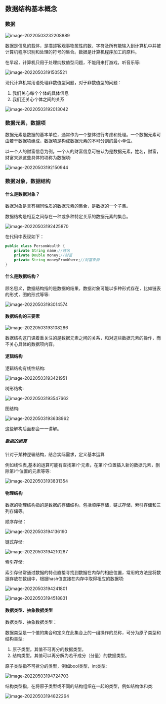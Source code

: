 ## 数据结构基本概念

### 数据

![image-20220503232208889](imgs.assets/image-20220503232208889.png)

数据是信息的载体，是描述客观事物属性的数、字符及所有能输入到计算机中并被计算机程序识别和处理的符号的集合。数据是计算机程序加工的原料。  

在早起，计算机只用于处理纯数值型问题，不能用来打游戏，听音乐等:

![image-20220503191505521](imgs.assets/image-20220503191505521.png)

现代计算机常用语处理非数值型问题，对于非数值型的问题：

1. 我们关心每个个体的具体信息
2. 我们还关心个体之间的关系

![image-20220503192013042](imgs.assets/image-20220503192013042.png)

### 数据元素，数据项

数据元素是数据的基本单位，通常作为一个整体进行考虑和处理。一个数据元素可由若干数据项组成，数据项是构成数据元素的不可分割的最小单位。  

以一个人的财富信息为例，一个人的财富信息可被认为是数据元素，姓名，财富，财富来源这些具体的项称为数据项:

![image-20220503192150944](imgs.assets/image-20220503192150944.png)

### 数据对象，数据结构

#### 什么是数据对象？

数据对象是具有相同性质的数据元素的集合，是数据的一个子集。  

数据结构是相互之间存在一种或多种特定关系的数据元素的集合。  

![image-20220503192425870](imgs.assets/image-20220503192425870.png)

在代码中表现如下：

```java
public class PersonWealth {
    private String name;//姓名
    private Double money;//财富
    private String moneyFromWhere;//财富来源
}
```

#### 什么是数据结构？

顾名思义，数据结构指的是数据的结果，数据对象可能以多种形式存在，比如链表的形式，图的形式等等:

![image-20220503193014574](imgs.assets/image-20220503193014574.png)

#### 数据结构的三要素

![image-20220503193108286](imgs.assets/image-20220503193108286.png)

数据结构这门课着重关注的是数据元素之间的关系，和对这些数据元素的操作，而不关心具体的数据项内容。

#### 逻辑结构

逻辑结构有线性结构:

![image-20220503193421951](imgs.assets/image-20220503193421951.png)

树形结构:

![image-20220503193547662](imgs.assets/image-20220503193547662.png)

图结构:

![image-20220503193638962](imgs.assets/image-20220503193638962.png)

这些解构后面都会一一讲解。

##### 数据的运算

针对于某种逻辑结构，结合实际需求，定义基本运算

例如线性表,基本的运算可能有查找第i个元素，在第i个位置插入新的数据元素，删除第i个位置的元素等等:

![image-20220503193831354](imgs.assets/image-20220503193831354.png)

#### 物理结构

数据的物理结构指的是数据的存储结构，包括顺序存储，链式存储，索引存储和三列存储等。

顺序存储：

![image-20220503194136190](imgs.assets/image-20220503194136190.png)

链式存储:

![image-20220503194210287](imgs.assets/image-20220503194210287.png)

索引存储:

索引存储常通过数据的特点直接寻找到数据在内存的相应位置，常用的方法是将数据存放在数组中，根据hash值直接在内存中取得相应的数据项:

![image-20220503194241801](imgs.assets/image-20220503194241801.png)

![image-20220503194518831](imgs.assets/image-20220503194518831.png)

#### 数据类型、抽象数据类型

数据类型、抽象数据类型：

数据类型是一个值的集合和定义在此集合上的一组操作的总称，可分为原子类型和结构类型:

1. 原子类型。其值不可再分的数据类型。
2. 结构类型。其值可以再分解为若干成分（分量）的数据类型。

原子类型指不可拆分的类型，例如bool类型，int类型:

![image-20220503194724703](imgs.assets/image-20220503194724703.png)

结构类型指，在将原子类型或不同的结构组织在一起的类型，例如结构体和类:

![image-20220503194822264](imgs.assets/image-20220503194822264.png)